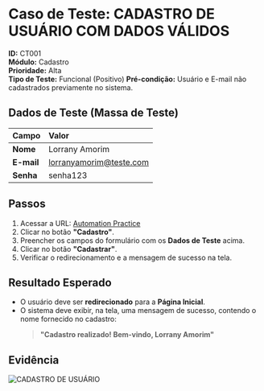 # Caso de Teste: CADASTRO DE USUÁRIO COM DADOS VÁLIDOS

**ID:** CT001  
**Módulo:** Cadastro  
**Prioridade:** Alta  
**Tipo de Teste:** Funcional (Positivo)
**Pré-condição:** Usuário e E-mail não cadastrados previamente no sistema.

## Dados de Teste (Massa de Teste)
| Campo | Valor |
| :--- | :--- |
| **Nome** | Lorrany Amorim |
| **E-mail** | lorranyamorim@teste.com |
| **Senha** | senha123 |

## Passos
1. Acessar a URL: [Automation Practice](https://www.automationpratice.com.br/)
2. Clicar no botão **"Cadastro"**.
3. Preencher os campos do formulário com os **Dados de Teste** acima.
4. Clicar no botão **"Cadastrar"**.
5. Verificar o redirecionamento e a mensagem de sucesso na tela.

## Resultado Esperado
- O usuário deve ser **redirecionado** para a **Página Inicial**.
- O sistema deve exibir, na tela, uma mensagem de sucesso, contendo o nome fornecido no cadastro:
  > **"Cadastro realizado! Bem-vindo, Lorrany Amorim"**

## Evidência
![CADASTRO DE USUÁRIO](/3_Evidências/cadastro_realizado_com_sucesso.png)















